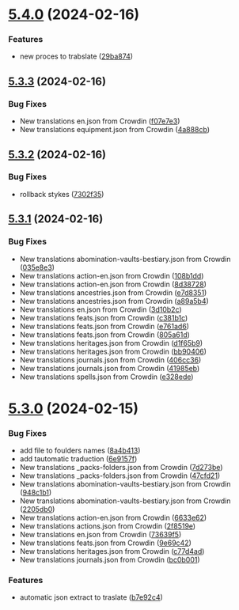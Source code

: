 # [5.4.0](https://github.com/allnnde/pf2e-esp-translation/compare/v5.3.3...v5.4.0) (2024-02-16)


### Features

* new proces to trabslate ([29ba874](https://github.com/allnnde/pf2e-esp-translation/commit/29ba874df9136c7cd25f0637b19066f6ecf9c1b6))



## [5.3.3](https://github.com/allnnde/pf2e-esp-translation/compare/v5.3.2...v5.3.3) (2024-02-16)


### Bug Fixes

* New translations en.json from Crowdin ([f07e7e3](https://github.com/allnnde/pf2e-esp-translation/commit/f07e7e341b4c9979909a96c3f815bdcd008c3514))
* New translations equipment.json from Crowdin ([4a888cb](https://github.com/allnnde/pf2e-esp-translation/commit/4a888cb0f1477eb7a90e73c92b46123dc6f92a64))



## [5.3.2](https://github.com/allnnde/pf2e-esp-translation/compare/v5.3.1...v5.3.2) (2024-02-16)


### Bug Fixes

* rollback stykes ([7302f35](https://github.com/allnnde/pf2e-esp-translation/commit/7302f35f32b7a9e357f9e6c393b7112fa4ef8440))



## [5.3.1](https://github.com/allnnde/pf2e-esp-translation/compare/v5.3.0...v5.3.1) (2024-02-16)


### Bug Fixes

* New translations abomination-vaults-bestiary.json from Crowdin ([035e8e3](https://github.com/allnnde/pf2e-esp-translation/commit/035e8e38edd04055ea21a4485cb81c88ec5bb470))
* New translations action-en.json from Crowdin ([108b1dd](https://github.com/allnnde/pf2e-esp-translation/commit/108b1ddfb7ec0bd70e8b8001a01d9574f2735569))
* New translations action-en.json from Crowdin ([8d38728](https://github.com/allnnde/pf2e-esp-translation/commit/8d38728cf299158216a634996b8f69ec337cdfe2))
* New translations ancestries.json from Crowdin ([e7d8351](https://github.com/allnnde/pf2e-esp-translation/commit/e7d8351a39eeaf95fd64277fa726661e56b91a62))
* New translations ancestries.json from Crowdin ([a89a5b4](https://github.com/allnnde/pf2e-esp-translation/commit/a89a5b4c71eaeba352ca6fb9f8a1faa10def03b5))
* New translations en.json from Crowdin ([3d10b2c](https://github.com/allnnde/pf2e-esp-translation/commit/3d10b2c43f1348e6c924ba8586ad331e07331c3c))
* New translations feats.json from Crowdin ([c381b1c](https://github.com/allnnde/pf2e-esp-translation/commit/c381b1cc51faa676257e328cdadcfceb7063ba53))
* New translations feats.json from Crowdin ([e761ad6](https://github.com/allnnde/pf2e-esp-translation/commit/e761ad6747a6771f1f41157c88a336731335b868))
* New translations feats.json from Crowdin ([805a61d](https://github.com/allnnde/pf2e-esp-translation/commit/805a61d99df7add5099a46de5dc3f4c9401727a2))
* New translations heritages.json from Crowdin ([d1f65b9](https://github.com/allnnde/pf2e-esp-translation/commit/d1f65b9409fe5eaa0172bb3d2ed4fe8fda249f64))
* New translations heritages.json from Crowdin ([bb90406](https://github.com/allnnde/pf2e-esp-translation/commit/bb904062288ca0a9ee3e40686aa06d35287538fa))
* New translations journals.json from Crowdin ([406cc36](https://github.com/allnnde/pf2e-esp-translation/commit/406cc360b5501b1ebf33b2446b9bc710be32e71f))
* New translations journals.json from Crowdin ([41985eb](https://github.com/allnnde/pf2e-esp-translation/commit/41985ebb3335c978a76cfd2f50d6892009d346c1))
* New translations spells.json from Crowdin ([e328ede](https://github.com/allnnde/pf2e-esp-translation/commit/e328ede4ffdeb57440b5be4d76bc823251bf200b))



# [5.3.0](https://github.com/allnnde/pf2e-esp-translation/compare/v5.2.3...v5.3.0) (2024-02-15)


### Bug Fixes

* add file to foulders names ([8a4b413](https://github.com/allnnde/pf2e-esp-translation/commit/8a4b413942b345ad8f98699adf7092d0ffb2ad72))
* add tautomatic traduction ([6e9157f](https://github.com/allnnde/pf2e-esp-translation/commit/6e9157f219c2d34140a08e985aa1ea5a2d6945f9))
* New translations _packs-folders.json from Crowdin ([7d273be](https://github.com/allnnde/pf2e-esp-translation/commit/7d273be448276bf4a6540413f6fad1586d3eac2e))
* New translations _packs-folders.json from Crowdin ([47cfd21](https://github.com/allnnde/pf2e-esp-translation/commit/47cfd212c6b98bacb73396a7fd648456072e7435))
* New translations abomination-vaults-bestiary.json from Crowdin ([948c1b1](https://github.com/allnnde/pf2e-esp-translation/commit/948c1b182ece81939049dd91dffd2c69e003df2a))
* New translations abomination-vaults-bestiary.json from Crowdin ([2205db0](https://github.com/allnnde/pf2e-esp-translation/commit/2205db0f318ea436bd77dc2977c9437beb6d31da))
* New translations action-en.json from Crowdin ([6633e62](https://github.com/allnnde/pf2e-esp-translation/commit/6633e624e30a582cc88997e6c45fe9391ac1c62c))
* New translations actions.json from Crowdin ([2f8519e](https://github.com/allnnde/pf2e-esp-translation/commit/2f8519eeadaa9469d0ee849b16d8108562ee3858))
* New translations en.json from Crowdin ([73639f5](https://github.com/allnnde/pf2e-esp-translation/commit/73639f5db29a7fa760d0b5f79ce593dbb63763f2))
* New translations feats.json from Crowdin ([9e69c42](https://github.com/allnnde/pf2e-esp-translation/commit/9e69c4292ca01acb93edcf187ee8b52a72a5ebd8))
* New translations heritages.json from Crowdin ([c77d4ad](https://github.com/allnnde/pf2e-esp-translation/commit/c77d4ad828cfa4f4c9c82f51f6fe39c09ccf99bc))
* New translations journals.json from Crowdin ([bc0b001](https://github.com/allnnde/pf2e-esp-translation/commit/bc0b00102ea3b5e36a2d0aaa98d6ddb78c1922e0))


### Features

* automatic json extract to traslate ([b7e92c4](https://github.com/allnnde/pf2e-esp-translation/commit/b7e92c4cb21f5a7b8de08696fe70956e57bd77a3))



